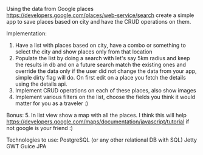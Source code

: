 Using the data from Google places https://developers.google.com/places/web-service/search create a simple app to save places based on city and have the CRUD operations on them.

Implementation:
1. Have a list with places based on city, have a combo or something to select the city and show places only from that location
2. Populate the list by doing a search with let's say 5km radius and keep the results in db and on a future search match the existing ones and override the data only if the user did not change the data from your app, simple dirty flag will do. On first edit on a place you fetch the details using the details api.
3. Implement CRUD operations on each of  these places, also show images
4. Implement various filters on the list, choose the fields you think it would matter for you as a traveler :)

Bonus:
5. In list view show a map with all the places. I think this will help https://developers.google.com/maps/documentation/javascript/tutorial if not google is your friend :)

Technologies to use:
PostgreSQL (or any other relational DB with SQL)
Jetty
GWT
Guice
JPA
